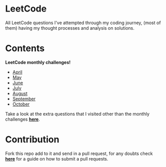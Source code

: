# LeetCode
All LeetCode questions I've attempted through my coding journey, (most of them) having my thought processes and analysis on solutions.

# Contents
**LeetCode monthly challenges!**
- [April](https://github.com/Madhav-Somanath/LeetCode/tree/master/April)
- [May](https://github.com/Madhav-Somanath/LeetCode/tree/master/May)
- [June](https://github.com/Madhav-Somanath/LeetCode/tree/master/June)
- [July](https://github.com/Madhav-Somanath/LeetCode/tree/master/July)
- [August](https://github.com/Madhav-Somanath/LeetCode/tree/master/August)
- [September](https://github.com/Madhav-Somanath/LeetCode/tree/master/September)
- [October](https://github.com/Madhav-Somanath/LeetCode/tree/master/October)

Take a look at the extra questions that I visited other than the monthly challenges [**here**](https://github.com/Madhav-Somanath/LeetCode/tree/master/Extra).

# Contribution
Fork this repo add to it and send in a pull request, for any doubts check [**here**](https://help.github.com/en/github/building-a-strong-community/encouraging-helpful-contributions-to-your-project-with-labels) for a guide on how to submit a pull requests.
